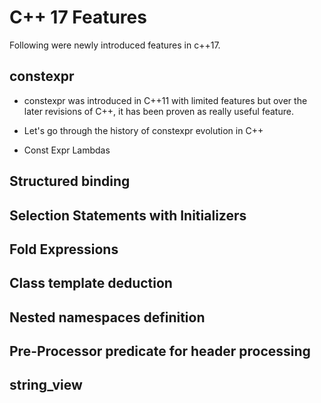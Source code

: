 # C++ 17 Features

Following were newly introduced features in c++17.

## constexpr

* constexpr was introduced in C++11 with limited features but over the later revisions of C++, it has been proven as really useful feature.
* Let's go through the history of constexpr evolution in C++

* Const Expr Lambdas

## Structured binding

## Selection Statements with Initializers

## Fold Expressions

## Class template deduction

## Nested namespaces definition

## Pre-Processor predicate for header processing

## string_view


